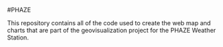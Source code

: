#PHAZE


This repository contains all of the code used to create the web map and charts that are part of the geovisualization project for the PHAZE Weather Station.